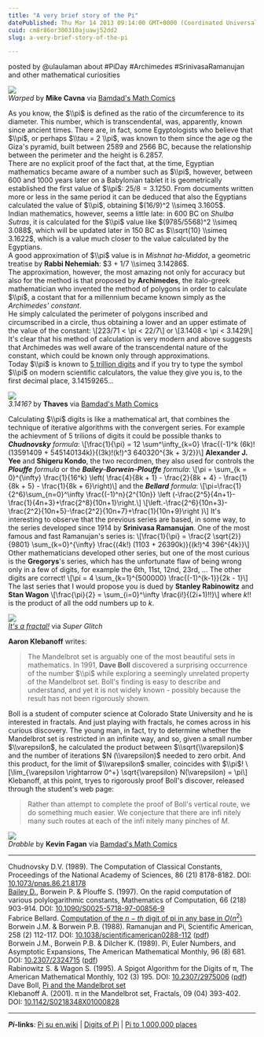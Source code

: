 ```yaml
---
title: "A very brief story of the Pi"
datePublished: Thu Mar 14 2013 09:14:00 GMT+0000 (Coordinated Universal Time)
cuid: cm8r86or300310ajuawj52dd2
slug: a-very-brief-story-of-the-pi

---
```



posted by @ulaulaman about #PiDay #Archimedes #SrinivasaRamanujan and other mathematical curiosities

![](https://cdn.hashnode.com/res/hashnode/image/upload/v1743072199435/08294603-d0e9-4c50-b412-0f81a832c670.gif)  
_Warped_ by **Mike Cavna** via [Bamdad's Math Comics](http://www.csun.edu/~hcmth014/comicfiles/allcomics.html)

As you know, the $\\pi$ is defined as the ratio of the circumference to its diameter. This number, which is transcendental, was, apparently, known since ancient times. There are, in fact, some Egyptologists who believe that $\\pi$, or perhaps $\\tau = 2 \\pi$, was known to them since the age og the Giza's pyramid, built between 2589 and 2566 BC, because the relationship between the perimeter and the height is 6.2857.  
There are no explicit proof of the fact that, at the time, Egyptian mathematics became aware of a number such as $\\pi$, however, between 600 and 1000 years later on a Babylonian tablet it is geometrically established the first value of $\\pi$: $25/8 = 3.1250$. From documents written more or less in the same period it can be deduced that also the Egyptians calculated the value of $\\pi$, obtaining $(16/9)^2 \\simeq 3.1605$.  
Indian mathematics, however, seems a little late: in 600 BC on _Shulba Sutras_, it is calculated for the $\\pi$ value like $(9785/5568)^2 \\simeq 3.088$, which will be updated later in 150 BC as $\\sqrt{10} \\simeq 3.1622$, which is a value much closer to the value calculated by the Egyptians.  
A good approximation of $\\pi$ value is in _Mishnat ha-Middot_, a geometric treatise by **Rabbi Nehemiah**: $3 + 1/7 \\simeq 3.14286$.  
The approximation, however, the most amazing not only for accuracy but also for the method is that proposed by **Archimedes**, the italo-greek mathematician who invented the method of polygons in order to calculate $\\pi$, a costant that for a millennium became known simply as the _Archimedes' constant_.  
He simply calculated the perimeter of polygons inscribed and circumscribed in a circle, thus obtaining a lower and an upper estimate of the value of the constant: \\\[223/71 < \\pi < 22/7\\\] or \\\[3.1408 < \\pi < 3.1429\\\] It's clear that his method of calculation is very modern and above suggests that Archimedes was well aware of the transcendental nature of the constant, which could be known only through approximations.  
Today $\\pi$ is known to [5 trillion digits](http://www.numberworld.org/misc_runs/pi-5t/details.html) and if you try to type the symbol $\\pi$ on modern scientific calculators, the value they give you is, to the first decimal place, 3.14159265...

![](https://cdn.hashnode.com/res/hashnode/image/upload/v1743072200793/f6ddf133-f0ee-46f9-9476-ddfa43532a2b.gif)  
_3.1416?_ by **Thaves** via [Bamdad's Math Comics](http://www.csun.edu/~hcmth014/comicfiles/allcomics.html)

Calculating $\\pi$ digits is like a mathematical art, that combines the technique of iterative algorithms with the convergent series. For example the achievment of 5 trilions of digits it could be possible thanks to _**Chudnovsky** formula_: \\\[\\frac{1}{\\pi} = 12 \\sum^\\infty\_{k=0} \\frac{(-1)^k (6k)! (13591409 + 545140134k)}{(3k)!(k!)^3 640320^{3k + 3/2}}\\\] **Alexander J. Yee** and **Shigeru Kondo**, the two recordmen, they also used for controls the _**Plouffe** formula_ or the _**Bailey**–**Borwein**–**Plouffe** formula_: \\\[\\pi = \\sum\_{k = 0}^{\\infty} \\frac{1}{16^k} \\left( \\frac{4}{8k + 1} - \\frac{2}{8k + 4} - \\frac{1}{8k + 5} - \\frac{1}{8k + 6}\\right)\\\] and the _**Bellard** formula_: \\\[\\pi=\\frac{1}{2^6}\\sum\_{n=0}^\\infty \\frac{(-1)^n}{2^{10n}} \\left (-\\frac{2^5}{4n+1}-\\frac{1}{4n+3}+\\frac{2^8}{10n+1}\\right.\\\] \\\[\\left.-\\frac{2^6}{10n+3}-\\frac{2^2}{10n+5}-\\frac{2^2}{10n+7}+\\frac{1}{10n+9}\\right )\\\] It's interesting to observe that the previous series are based, in some way, to the series developed since 1914 by **Srinivasa Ramanujan**. One of the most famous and fast Ramanujan's series is: \\\[\\frac{1}{\\pi} = \\frac{2 \\sqrt{2}}{9801} \\sum\_{k=0}^{\\infty} \\frac{(4k!) (1103 + 26390k)}{(k!)^4 396^{4k}}\\\] Other mathematicians developed other series, but one of the most curious is the **Gregorys**'s series, which has the unfortunate flaw of being wrong only in a few of digits, for example the 6th, 11st, 12nd, 23rd, ... The other digits are correct! \\\[\\pi = 4 \\sum\_{k=1}^{500000} \\frac{(-1)^{k-1}}{2k - 1}\\\] The last series that I would propose you is dued by **Stanley Rabinowitz** and **Stan Wagon** \\\[\\frac{\\pi}{2} = \\sum\_{i=0}^\\infty \\frac{i!}{(2i+1)!!}\\\] where $k!!$ is the product of all the odd numbers up to $k$.

![](https://cdn.hashnode.com/res/hashnode/image/upload/v1743072202120/6d9abbc0-3c01-4c6d-8ed3-da0402da1e7d.jpeg)  
[_It's a fractal!_](http://www.superglitch.net/comics/137) via _Super Glitch_

**Aaron Klebanoff** writes:

> The Mandelbrot set is arguably one of the most beautiful sets in mathematics. In 1991, **Dave Boll** discovered a surprising occurrence of the number $\\pi$ while exploring a seemingly unrelated property of the Mandelbrot set. Boll's finding is easy to describe and understand, and yet it is not widely known - possibly because the result has not been rigorously shown.

Boll is a student of computer science at Colorado State University and he is interested in fractals. And just playing with fractals, he comes across in his curious discovery. The young man, in fact, try to determine whether the Mandelbrot set is restricted in an infinite way, and so, given a small number $\\varepsilon$, he calculated the product between $\\sqrt{\\varepsilon}$ and the number of iterations $N (\\varepsilon)$ needed to zero orbit. And this product, for the limit of $\\varepsilon$ smaller, coincides with $\\pi$! \\\[\\lim\_{\\varepsilon \\rightarrow 0^+} \\sqrt{\\varepsilon} N(\\varepsilon) = \\pi\\\] Klebanoff, at this point, tryes to rigorously proof Boll's discover, released through the student's web page:

> Rather than attempt to complete the proof of Boll's vertical route, we do something much easier. We conjecture that there are infi nitely many such routes at each of the infi nitely many pinches of $M$.

![](https://cdn.hashnode.com/res/hashnode/image/upload/v1743072203252/cf8fe785-d1b7-4924-a361-77954f2f21ab.gif)  
_Drabble_ by **Kevin Fagan** via [Bamdad's Math Comics](http://www.csun.edu/~hcmth014/comicfiles/allcomics.html)

* * *

Chudnovsky D.V. (1989). The Computation of Classical Constants, Proceedings of the National Academy of Sciences, 86 (21) 8178-8182. DOI: [10.1073/pnas.86.21.8178](http://dx.doi.org/10.1073%2Fpnas.86.21.8178)  
[Bailey D.](http://crd-legacy.lbl.gov/~dhbailey/), Borwein P. & Plouffe S. (1997). On the rapid computation of various polylogarithmic constants, Mathematics of Computation, 66 (218) 903-914. DOI: [10.1090/S0025-5718-97-00856-9](http://dx.doi.org/10.1090%2FS0025-5718-97-00856-9)  
Fabrice Bellard. [Computation of the $n-th$ digit of pi in any base in $O(n^2)$](http://bellard.org/pi/pi_n2/pi_n2.html)  
Borwein J.M. & Borwein P.B. (1988). Ramanujan and Pi, Scientific American, 258 (2) 112-117. DOI: [10.1038/scientificamerican0288-112](http://dx.doi.org/10.1038%2Fscientificamerican0288-112) ([pdf](http://carmaweb.newcastle.edu.au/jon/RAMA125f.pdf))  
Borwein J.M., Borwein P.B. & Dilcher K. (1989). Pi, Euler Numbers, and Asymptotic Expansions, The American Mathematical Monthly, 96 (8) 681. DOI: [10.2307/2324715](http://dx.doi.org/10.2307%2F2324715) ([pdf](http://www.cecm.sfu.ca/personal/pborwein/PAPERS/P45.pdf))  
Rabinowitz S. & Wagon S. (1995). A Spigot Algorithm for the Digits of π, The American Mathematical Monthly, 102 (3) 195. DOI: [10.2307/2975006](http://dx.doi.org/10.2307%2F2975006) ([pdf](http://www.mathpropress.com/stan/bibliography/spigot.pdf))  
Dave Boll, [Pi and the Mandelbrot set](http://web.archive.org/web/19981206144550/http://www.frii.com/~dboll/mandel.html)  
Klebanoff A. (2001). π in the Mandelbrot set, Fractals, 09 (04) 393-402. DOI: [10.1142/S0218348X01000828](http://dx.doi.org/10.1142%2FS0218348X01000828)

* * *

**_Pi_\-links**: [Pi su en.wiki](http://en.wikipedia.org/wiki/Pi) | [Digits of Pi](http://www.eveandersson.com/pi/digits/) | [Pi to 1,000,000 places](http://3.141592653589793238462643383279502884197169399375105820974944592.com/)